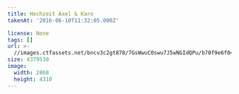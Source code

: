 ```yaml
---
title: Hochzeit Axel & Karo
takenAt: '2016-06-10T11:32:05.000Z'

license: None
tags: []
url: >-
  //images.ctfassets.net/bncv3c2gt878/7GsWwuC0swu7J5wNGIdQPu/b70f9e6f04767fb61d7956af61c7c283/hochzeit-axel--karo_27562660573_o
size: 4379530
image:
  width: 2868
  height: 4310
---
```

